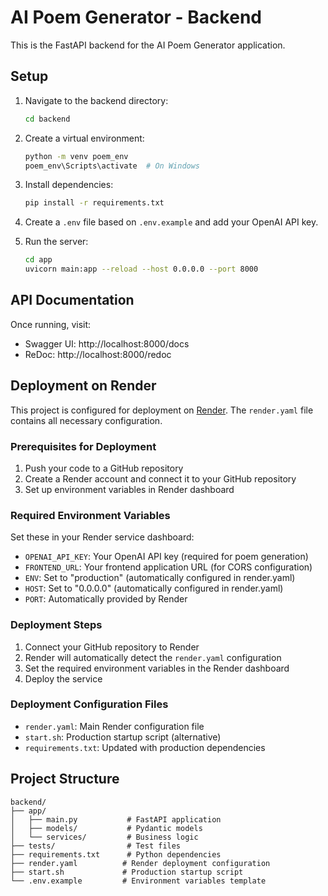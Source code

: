# AI Poem Generator - Backend

This is the FastAPI backend for the AI Poem Generator application.

## Setup

1. Navigate to the backend directory:
   ```bash
   cd backend
   ```

2. Create a virtual environment:
   ```bash
   python -m venv poem_env
   poem_env\Scripts\activate  # On Windows
   ```

3. Install dependencies:
   ```bash
   pip install -r requirements.txt
   ```

4. Create a `.env` file based on `.env.example` and add your OpenAI API key.

5. Run the server:
   ```bash
   cd app
   uvicorn main:app --reload --host 0.0.0.0 --port 8000
   ```

## API Documentation

Once running, visit:
- Swagger UI: http://localhost:8000/docs
- ReDoc: http://localhost:8000/redoc

## Deployment on Render

This project is configured for deployment on [Render](https://render.com/). The `render.yaml` file contains all necessary configuration.

### Prerequisites for Deployment

1. Push your code to a GitHub repository
2. Create a Render account and connect it to your GitHub repository
3. Set up environment variables in Render dashboard

### Required Environment Variables

Set these in your Render service dashboard:

- `OPENAI_API_KEY`: Your OpenAI API key (required for poem generation)
- `FRONTEND_URL`: Your frontend application URL (for CORS configuration)
- `ENV`: Set to "production" (automatically configured in render.yaml)
- `HOST`: Set to "0.0.0.0" (automatically configured in render.yaml)
- `PORT`: Automatically provided by Render

### Deployment Steps

1. Connect your GitHub repository to Render
2. Render will automatically detect the `render.yaml` configuration
3. Set the required environment variables in the Render dashboard
4. Deploy the service

### Deployment Configuration Files

- `render.yaml`: Main Render configuration file
- `start.sh`: Production startup script (alternative)
- `requirements.txt`: Updated with production dependencies

## Project Structure

```
backend/
├── app/
│   ├── main.py           # FastAPI application
│   ├── models/           # Pydantic models
│   └── services/         # Business logic
├── tests/                # Test files
├── requirements.txt      # Python dependencies
├── render.yaml          # Render deployment configuration  
├── start.sh             # Production startup script
└── .env.example         # Environment variables template
```